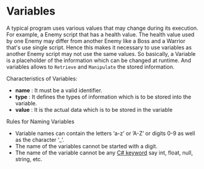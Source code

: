 # Variables

A typical program uses various values that may change during its execution. For example, a Enemy script that has a health value. The health value used by one Enemy may differ from another Enemy like a Boss and a Warrior that's use single script. Hence this makes it necessary to use variables as another Enemy script may not use the same values. So basically, a Variable is a placeholder of the information which can be changed at runtime. And variables allows to `Retrieve` and `Manipulate` the stored information.

Characteristics of Variables:

- **name**  : It must be a valid identifier.
- **type**  : It defines the types of information which is to be stored into the variable.
- **value** : It is the actual data which is to be stored in the variable

Rules for Naming Variables

- Variable names can contain the letters ‘a-z’ or ’A-Z’ or digits 0-9 as well as the character ‘_’.
- The name of the variables cannot be started with a digit.
- The name of the variable cannot be any [C# keyword](https://docs.microsoft.com/dotnet/csharp/language-reference/keywords/) say int, float, null, string, etc.
